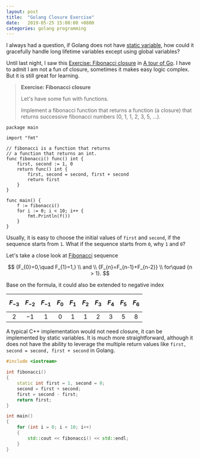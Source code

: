 ```yaml
---
layout: post
title:  "Golang Closure Exercise"
date:   2019-05-25 15:00:00 +0800
categories: golang programming
---
```

I always had a question, if Golang does not have
[static variable](https://en.wikipedia.org/wiki/Static_variable), how could it
gracefully handle long lifetime variables except using global variables?

Until last night, I saw this
[Exercise: Fibonacci closure](https://tour.golang.org/moretypes/26) in
[A tour of Go](https://tour.golang.org/list). I have to admit I am not a fun of
closure, sometimes it makes easy logic complex. But it is still great for
learning.

> **Exercise: Fibonacci closure**
>
> Let's have some fun with functions.
>
> Implement a fibonacci function that returns a function (a closure) that
> returns successive fibonacci numbers (0, 1, 1, 2, 3, 5, ...).

```golang
package main

import "fmt"

// fibonacci is a function that returns
// a function that returns an int.
func fibonacci() func() int {
	first, second := 1, 0
	return func() int {
		first, second = second, first + second
		return first
	}
}

func main() {
	f := fibonacci()
	for i := 0; i < 10; i++ {
		fmt.Println(f())
	}
}
```

Usually, it is easy to choose the initial values of `first` and `second`, if the
sequence starts from `1`. What if the sequence starts from `0`, why `1` and `0`?

Let's take a close look at
[Fibonacci](https://en.wikipedia.org/wiki/Fibonacci_number) sequence

$$
{F_{0}=0,\quad F_{1}=1,} \\
and \\
{F_{n}=F_{n-1}+F_{n-2}} \\
for\quad {n > 1}.
$$

Base on the formula, it could also be extended to negative index

| $$F_{-3}$$ | $$F_{-2}$$ | $$F_{-1}$$ | $$F_{0}$$ | $$F_{1}$$ | $$F_{2}$$ | $$F_{3}$$ | $$F_{4}$$ | $$F_{5}$$ | $$F_{6}$$ |
| :--------: | :--------: | :--------: | :-------: | :-------: | :-------: | :-------: | :-------: | :-------: | :-------: |
|     2      |     −1     |     1      |     0     |     1     |     1     |     2     |     3     |     5     |     8     |

A typical C++ implementation would not need closure, it can be implemented by
static variables. It is much more straightforward, although it does not have the
ability to leverage the multiple return values like
`first, second = second, first + second` in Golang.

```c++
#include <iostream>

int fibonacci()
{
    static int first = 1, second = 0;
    second = first + second;
    first = second - first;
    return first;
}

int main()
{
    for (int i = 0; i < 10; i++)
    {
        std::cout << fibonacci() << std::endl;
    }
}
```
